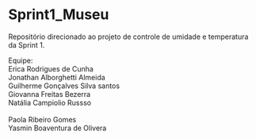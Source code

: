 # Sprint1_Museu
Repositório direcionado ao projeto de controle de umidade e temperatura da Sprint 1.

Equipe:
<br>
Erica Rodrigues de Cunha 
<br>
Jonathan Alborghetti Almeida
<br>
Guilherme Gonçalves Silva santos
<br>
Giovanna Freitas Bezerra
<br>
Natália Campiolio Russso  
<br>
Paola Ribeiro  Gomes
<br>
Yasmin Boaventura de Olivera 


